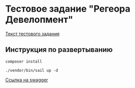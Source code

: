 # Тестовое задание "Регеора Девелопмент"

[Текст тестового задания](https://github.com/mpa12/regeora-test/issues/1)

## Инструкция по развертыванию

```shell
composer install
```

```shell
./vendor/bin/sail up -d
```

[Ссылка на swagger](http://localhost/api/doc)
